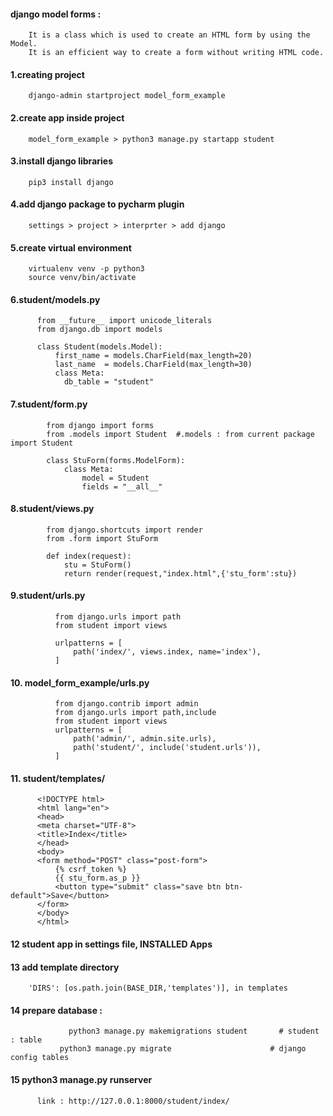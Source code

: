 #### django model forms :

        It is a class which is used to create an HTML form by using the Model. 
        It is an efficient way to create a form without writing HTML code.


#### 1.creating project

        django-admin startproject model_form_example


#### 2.create app inside project

        model_form_example > python3 manage.py startapp student


#### 3.install django libraries

        pip3 install django


#### 4.add django package to pycharm plugin

        settings > project > interprter > add django
        
        
#### 5.create virtual environment

        virtualenv venv -p python3
        source venv/bin/activate

#### 6.student/models.py

          from __future__ import unicode_literals
          from django.db import models

          class Student(models.Model):
              first_name = models.CharField(max_length=20)
              last_name  = models.CharField(max_length=30)
              class Meta:
                db_table = "student"  


#### 7.student/form.py

            from django import forms
            from .models import Student  #.models : from current package import Student

            class StuForm(forms.ModelForm):
                class Meta:
                    model = Student
                    fields = "__all__"



#### 8.student/views.py


            from django.shortcuts import render
            from .form import StuForm

            def index(request):
                stu = StuForm()
                return render(request,"index.html",{'stu_form':stu})


#### 9.student/urls.py

              from django.urls import path
              from student import views

              urlpatterns = [
                  path('index/', views.index, name='index'),
              ]
              
#### 10. model_form_example/urls.py

              from django.contrib import admin
              from django.urls import path,include
              from student import views
              urlpatterns = [
                  path('admin/', admin.site.urls),
                  path('student/', include('student.urls')),
              ]  

#### 11. student/templates/

          <!DOCTYPE html>
          <html lang="en">
          <head>
          <meta charset="UTF-8">
          <title>Index</title>
          </head>
          <body>
          <form method="POST" class="post-form">
              {% csrf_token %}
              {{ stu_form.as_p }}
              <button type="submit" class="save btn btn-default">Save</button>
          </form>
          </body>
          </html>


#### 12 student app in settings file, INSTALLED Apps


#### 13 add template directory

        'DIRS': [os.path.join(BASE_DIR,'templates')], in templates
  
  
#### 14 prepare database :

	             python3 manage.py makemigrations student       # student : table
               python3 manage.py migrate                      # django config tables 
             
             

#### 15 python3 manage.py runserver

          link : http://127.0.0.1:8000/student/index/             

